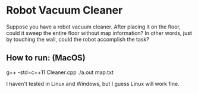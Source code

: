 # Robot Vacuum Cleaner

Suppose you have a robot vacuum cleaner.
After placing it on the floor, could it sweep the entire floor without map information?
In other words, just by touching the wall, could the robot accomplish the task?

## How to run: (MacOS)
g++ -std=c++11 Cleaner.cpp
./a.out map.txt

I haven't tested in Linux and Windows, but I guess Linux will work fine.
